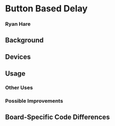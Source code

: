 # Button Based Delay
### Ryan Hare

## Background

## Devices

## Usage

### Other Uses

### Possible Improvements

## Board-Specific Code Differences
